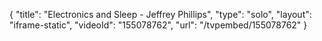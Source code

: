 {
    "title": "Electronics and Sleep - Jeffrey Phillips",
    "type": "solo",
    "layout": "iframe-static",
    "videoId": "155078762",
    "url": "\/tvpembed\/155078762"
}